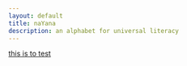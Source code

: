 ```yaml
--- 
layout: default
title: naYana
description: an alphabet for universal literacy
---
```


<u> this is to test</u>
